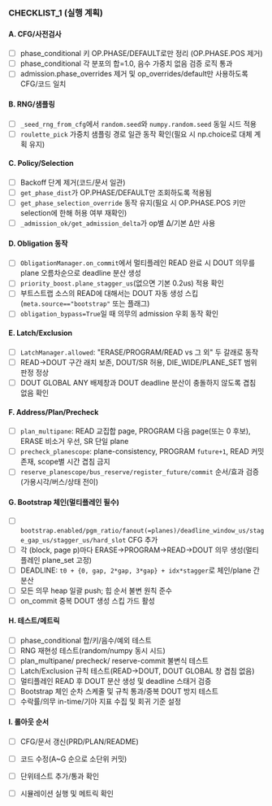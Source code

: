 ### CHECKLIST_1 (실행 계획)

#### A. CFG/사전검사
- [ ] phase_conditional 키 OP.PHASE/DEFAULT로만 정리 (OP.PHASE.POS 제거)
- [ ] phase_conditional 각 분포의 합=1.0, 음수 가중치 없음 검증 로직 통과
- [ ] admission.phase_overrides 제거 및 op_overrides/default만 사용하도록 CFG/코드 일치

#### B. RNG/샘플링
- [ ] `_seed_rng_from_cfg`에서 `random.seed`와 `numpy.random.seed` 동일 시드 적용
- [ ] `roulette_pick` 가중치 샘플링 경로 일관 동작 확인(필요 시 np.choice로 대체 계획 유지)

#### C. Policy/Selection
- [ ] Backoff 단계 제거(코드/문서 일관)
- [ ] `get_phase_dist`가 OP.PHASE/DEFAULT만 조회하도록 적용됨
- [ ] `get_phase_selection_override` 동작 유지(필요 시 OP.PHASE.POS 키만 selection에 한해 허용 여부 재확인)
- [ ] `_admission_ok/get_admission_delta`가 op별 Δ/기본 Δ만 사용

#### D. Obligation 동작
- [ ] `ObligationManager.on_commit`에서 멀티플레인 READ 완료 시 DOUT 의무를 plane 오름차순으로 deadline 분산 생성
- [ ] `priority_boost.plane_stagger_us`(없으면 기본 0.2us) 적용 확인
- [ ] 부트스트랩 소스의 READ에 대해서는 DOUT 자동 생성 스킵(`meta.source=="bootstrap"` 또는 플래그)
- [ ] `obligation_bypass=True`일 때 의무의 admission 우회 동작 확인

#### E. Latch/Exclusion
- [ ] `LatchManager.allowed`: "ERASE/PROGRAM/READ vs 그 외" 두 갈래로 동작
- [ ] READ→DOUT 구간 래치 보존, DOUT/SR 허용, DIE_WIDE/PLANE_SET 범위 판정 정상
- [ ] DOUT GLOBAL ANY 배제창과 DOUT deadline 분산이 충돌하지 않도록 겹침 없음 확인

#### F. Address/Plan/Precheck
- [ ] `plan_multipane`: READ 교집합 page, PROGRAM 다음 page(또는 0 후보), ERASE 비소거 우선, SR 단일 plane
- [ ] `precheck_planescope`: plane-consistency, PROGRAM `future+1`, READ 커밋 존재, scope별 시간 겹침 금지
- [ ] `reserve_planescope/bus_reserve/register_future/commit` 순서/효과 검증(가용시각/버스/상태 전이)

#### G. Bootstrap 체인(멀티플레인 필수)
- [ ] `bootstrap.enabled/pgm_ratio/fanout(=planes)/deadline_window_us/stage_gap_us/stagger_us/hard_slot` CFG 추가
- [ ] 각 (block, page p)마다 ERASE→PROGRAM→READ→DOUT 의무 생성(멀티플레인 plane_set 고정)
- [ ] DEADLINE: `t0 + {0, gap, 2*gap, 3*gap} + idx*stagger`로 체인/plane 간 분산
- [ ] 모든 의무 heap 일괄 push; 힙 순서 불변 원칙 준수
- [ ] on_commit 중복 DOUT 생성 스킵 가드 활성

#### H. 테스트/메트릭
- [ ] phase_conditional 합/키/음수/예외 테스트
- [ ] RNG 재현성 테스트(random/numpy 동시 시드)
- [ ] plan_multipane/ precheck/ reserve-commit 불변식 테스트
- [ ] Latch/Exclusion 규칙 테스트(READ→DOUT, DOUT GLOBAL 창 겹침 없음)
- [ ] 멀티플레인 READ 후 DOUT 분산 생성 및 deadline 스태거 검증
- [ ] Bootstrap 체인 순차 스케줄 및 규칙 통과/중복 DOUT 방지 테스트
- [ ] 수락률/의무 in-time/기아 지표 수집 및 회귀 기준 설정

#### I. 롤아웃 순서
- [ ] CFG/문서 갱신(PRD/PLAN/README)
- [ ] 코드 수정(A~G 순으로 소단위 커밋)
- [ ] 단위테스트 추가/통과 확인
- [ ] 시뮬레이션 실행 및 메트릭 확인

